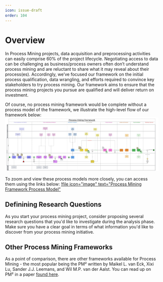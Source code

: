 ```yaml
---
icon: issue-draft
order: 104
---
```

# Overview 
In Process Mining projects, data acquisition and preprocessing activities can easily comprise 60% of the project lifecycle. Negotiating access to data can be challenging as business/process owners often don’t understand process mining and are reluctant to share what it may reveal about their process(es). Accordingly, we’ve focused our framework on the initial process qualification, data wrangling, and efforts required to convince key stakeholders to try process mining. Our framework aims to ensure that the process mining projects you pursue are qualified and will deliver return on investment.

Of course, no process mining framework would be complete without a process model of the framework, we illustrate the high-level flow of our framework below:
![](/framework/pmhlf.jpeg)

To zoom and view these process models more closely, you can access them using the links below:
[!file icon="image" text="Process Mining Framework Process Model"](/framework/pmhlf.jpeg)

## Definining Research Questions
As you start your process mining project, consider proposing several research questions that you'd like to investigate during the analysis phase. Make sure you have a clear goal in terms of what information you'd like to discover from your process mining initiative.

## Other Process Mining Frameworks
As a point of comparison, there are other frameworks available for Process Mining - the most popular being the PM² written by Maikel L. van Eck, Xixi Lu, Sander J.J. Leemans, and Wil M.P. van der Aalst. You can read up on PM² in a paper [found here](https://leemans.ch/publications/papers/caise2015eck.pdf).